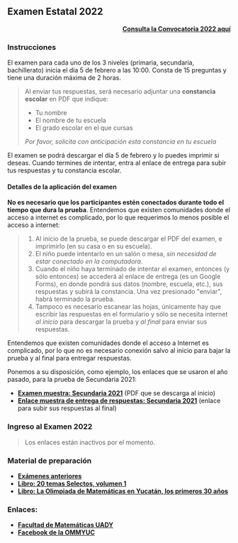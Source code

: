 ## Examen Estatal 2022

<div style="text-align: right">
  <b><a href="http://ommyuc.org/a/2022/convocatoria-2022.pdf">Consulta la Convocatoria 2022 aquí</a></b>
</div>

### Instrucciones

El examen para cada uno de los 3 niveles (primaria, secundaria, bachillerato) inicia el día 5 de febrero a las 10:00.
Consta de 15 preguntas y tiene una duración máxima de 2 horas.

> Al enviar tus respuestas, será necesario adjuntar una **constancia escolar** en PDF que indique:
> * Tu nombre
> * El nombre de tu escuela
> * El grado escolar en el que cursas 
> 
> _Por favor, solicita con anticipación esta constancia en tu escuela_ 

El examen se podrá descargar el día 5 de febrero y lo puedes imprimir si deseas. Cuando termines de intentar, entra al enlace de entrega para subir tus respuestas y tu constancia escolar.  

#### Detalles de la aplicación del examen

**No es necesario que los participantes estén conectados durante todo el tiempo que dura la prueba**.
Entendemos que existen comunidades donde el acceso a internet es complicado, por lo que requerimos lo menos posible el acceso a internet:

> 1. Al inicio de la prueba, se puede descargar el PDF del examen, e imprimirlo (en su casa o en su escuela). 
> 2.  El niño puede intentarlo en un salón o mesa, _sin necesidad de estar conectado en la computadora_.
> 3. Cuando el niño haya terminado de intentar el examen, entonces (y sólo entonces) se accederá al enlace de entrega (es un Google Forms), en donde pondrá sus datos (nombre, escuela, etc.), sus respuestas y subirá la constancia. Una vez presionado "enviar", habrá terminado la prueba. 
> 4. Tampoco es necesario escanear las hojas, únicamente hay que escribir las respuestas en el formulario y sólo se necesita internet _al inicio_ para descargar la prueba y _al final_ para enviar sus respuestas. 

Entendemos que existen comunidades donde el acceso a Internet es complicado, por lo que no es necesario conexión salvo al inicio para bajar la prueba y al final para entregar respuestas. 

Ponemos a su disposición, como ejemplo, los enlaces que se usaron el año pasado, para la prueba de Secundaria 2021:

* **[Examen muestra: Secundaria 2021](https://github.com/morfismo/ommyuc-web/raw/gh-pages/a/2022/OMMYUC2021-SECUNDARIA.pdf)** (PDF que se descarga al inicio)
* **[Enlace muestra de entrega de respuestas: Secundaria 2021](https://docs.google.com/forms/d/e/1FAIpQLSf0OapKm_ZdlPczlO3ZaXcFsvJb_lolijOHoZhkZJwOSe4ttA/viewform?usp=sf_link)** (enlace para subir sus respuestas al final)

### Ingreso al Examen 2022

> Los enlaces están inactivos por el momento.


### Material de preparación

* **[Exámenes anteriores](https://intranet.matematicas.uady.mx/omm/problemarios)**
* **[Libro: 20 temas Selectos, volumen 1](https://libreria.uady.mx/products/veinte-temas-selectos-de-matematicas-en-educacion-basica-volumen-i?_pos=2&_sid=377d6fe44&_ss=r)**
* **[Libro: La Olimpiada de Matemáticas en Yucatán, los primeros 30 años](https://libreria.uady.mx/products/la-olimpiada-mexicana-de-matematicas-en-yucatan?_pos=1&_sid=02a776b67&_ss=r)**


### Enlaces:

* **[Facultad de Matemáticas UADY](https://intranet.matematicas.uady.mx/omm/)**
* **[Facebook de la OMMYUC](https://www.facebook.com/OMMYucatan)**
